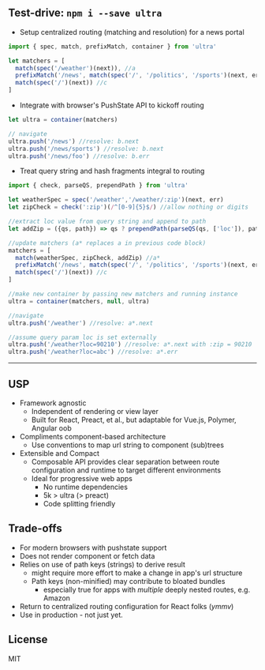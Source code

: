 ## Test-drive: `npm i --save ultra`

- Setup centralized routing (matching and resolution) for a news portal
```JavaScript
import { spec, match, prefixMatch, container } from 'ultra'

let matchers = [
  match(spec('/weather')(next)), //a
  prefixMatch('/news', match(spec('/', '/politics', '/sports')(next, err))), //b
  match(spec('/')(next)) //c
]
```

- Integrate with browser's PushState API to kickoff routing

```JavaScript
let ultra = container(matchers)

// navigate
ultra.push('/news') //resolve: b.next
ultra.push('/news/sports') //resolve: b.next
ultra.push('/news/foo') //resolve: b.err
```
- Treat query string and hash fragments integral to routing

```JavaScript
import { check, parseQS, prependPath } from 'ultra'

let weatherSpec = spec('/weather','/weather/:zip')(next, err)
let zipCheck = check(':zip')(/^[0-9]{5}$/) //allow nothing or digits

//extract loc value from query string and append to path
let addZip = ({qs, path}) => qs ? prependPath(parseQS(qs, ['loc']), path) : path

//update matchers (a* replaces a in previous code block)
matchers = [
  match(weatherSpec, zipCheck, addZip) //a*
  prefixMatch('/news', match(spec('/', '/politics', '/sports')(next, err))), //b
  match(spec('/')(next)) //c
]

//make new container by passing new matchers and running instance
ultra = container(matchers, null, ultra)

//navigate
ultra.push('/weather') //resolve: a*.next

//assume query param loc is set externally
ultra.push('/weather?loc=90210') //resolve: a*.next with :zip = 90210
ultra.push('/weather?loc=abc') //resolve: a*.err
```
---

## USP
- Framework agnostic
  - Independent of rendering or view layer
  - Built for React, Preact, et al., but adaptable for Vue.js, Polymer, Angular oob
- Compliments component-based architecture
  - Use conventions to map url string to component (sub)trees
- Extensible and Compact
  - Composable API provides clear separation between route configuration and runtime to target different environments  
  - Ideal for progressive web apps
    - No runtime dependencies
    - 5k > ultra (> preact)
    - Code splitting friendly


## Trade-offs
  - For modern browsers with pushstate support
  - Does not render component or fetch data
  - Relies on use of path keys (strings) to derive result
    - might require more effort to make a change in app's url structure
    - Path keys (non-minified) may contribute to bloated bundles
      - especially true for apps with _multiple_ deeply nested routes, e.g. Amazon
  - Return to centralized routing configuration for React folks (_ymmv_)
  - Use in production - not just yet.

## License

MIT

